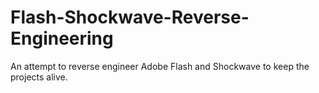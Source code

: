 # Flash-Shockwave-Reverse-Engineering
An attempt to reverse engineer Adobe Flash and Shockwave to keep the projects alive.
